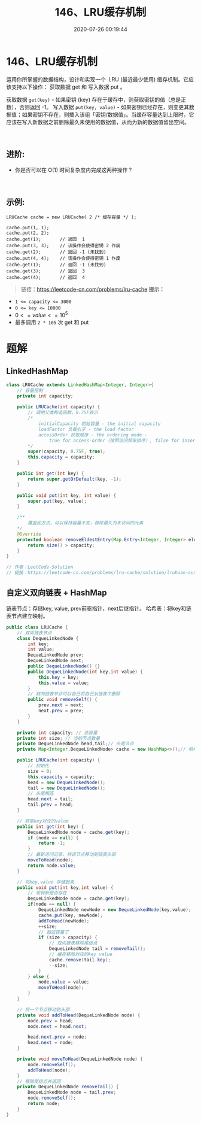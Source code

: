 ﻿---
title: 146、LRU缓存机制
categories:
- leetcode
tags:
  - 设计
  - 哈希表
  - 链表
  - 双向链表
date: 2020-07-26 00:19:44
---

# 146、LRU缓存机制

运用你所掌握的数据结构，设计和实现一个  LRU (最近最少使用) 缓存机制。它应该支持以下操作： 获取数据 get 和 写入数据 put 。

获取数据 `get(key)` - 如果密钥 (key) 存在于缓存中，则获取密钥的值（总是正数），否则返回 -1。
写入数据 `put(key, value)` - 如果密钥已经存在，则变更其数据值；如果密钥不存在，则插入该组「密钥/数据值」。当缓存容量达到上限时，它应该在写入新数据之前删除最久未使用的数据值，从而为新的数据值留出空间。

 

## 进阶:

- 你是否可以在 O(1) 时间复杂度内完成这两种操作？

 

## 示例:
```
LRUCache cache = new LRUCache( 2 /* 缓存容量 */ );

cache.put(1, 1);
cache.put(2, 2);
cache.get(1);       // 返回  1
cache.put(3, 3);    // 该操作会使得密钥 2 作废
cache.get(2);       // 返回 -1 (未找到)
cache.put(4, 4);    // 该操作会使得密钥 1 作废
cache.get(1);       // 返回 -1 (未找到)
cache.get(3);       // 返回  3
cache.get(4);       // 返回  4
```
> 链接：https://leetcode-cn.com/problems/lru-cache
**提示：**

- `1 <= capacity <= 3000`
- `0 <= key <= 10000`
- $0 <= value <= 10^5$
- 最多调用 `2 * 105` 次 get 和 put

# 题解
## LinkedHashMap
```Java
class LRUCache extends LinkedHashMap<Integer, Integer>{
    // 容量控制
    private int capacity;
    
    public LRUCache(int capacity) {
        // 调用父类构造函数，0.75F表示
        /*
            initialCapacity 初始容量 - the initial capacity
            loadFactor 负载引子 - the load factor
            accessOrder 获取顺序 - the ordering mode - 
                true for access-order（按照访问频率排序）, false for insertion-order（插入顺序）
        */
        super(capacity, 0.75F, true);
        this.capacity = capacity;
    }

    public int get(int key) {
        return super.getOrDefault(key, -1);
    }

    public void put(int key, int value) {
        super.put(key, value);
    }

    /**
        覆盖此方法，可以保持容量不变，移除最久为未访问的元素
    */
    @Override
    protected boolean removeEldestEntry(Map.Entry<Integer, Integer> eldest) {
        return size() > capacity; 
    }
}

// 作者：LeetCode-Solution
// 链接：https://leetcode-cn.com/problems/lru-cache/solution/lruhuan-cun-ji-zhi-by-leetcode-solution/
```

## 自定义双向链表 + HashMap
链表节点：存储key, value, prev前驱指针，next后继指针。
哈希表：将key和链表节点建立映射。
```java
public class LRUCache {
    // 双向链表节点
    class DequeLinkedNode {
        int key;
        int value;
        DequeLinkedNode prev;
        DequeLinkedNode next;
        public DequeLinkedNode() {}
        public DequeLinkedNode(int key,int value) {
            this.key = key;
            this.value = value;
        }
        // 双向链表节点可以自己将自己从链表中删除
        public void removeSelf() {
            prev.next = next;
            next.prev = prev;
        }
    }

    private int capacity; // 总容量
    private int size; // 当前节点数量
    private DequeLinkedNode head,tail;// 头尾节点
    private Map<Integer,DequeLinkedNode> cache = new HashMap<>();// 哈希表缓存

    public LRUCache(int capacity) {
        // 初始化
        size = 0;
        this.capacity = capacity;
        head = new DequeLinkedNode();
        tail = new DequeLinkedNode();
        // 头尾相连
        head.next = tail;
        tail.prev = head;
    }

    // 获取key对应的value
    public int get(int key) {
        DequeLinkedNode node = cache.get(key);
        if (node == null) {
            return -1;
        }
        // 最新访问记录，将该节点移动到链表头部
        moveToHead(node);
        return node.value;
    }

    // 将key,value 存储起来
    public void put(int key,int value) {
        // 现判断是否存在
        DequeLinkedNode node = cache.get(key);
        if(node == null) {
            DequeLinkedNode newNode = new DequeLinkedNode(key,value);
            cache.put(key, newNode);
            addToHead(newNode);
            ++size;
            // 超过容量了
            if (size > capacity) {
                // 双向链表移除尾结点
                DequeLinkedNode tail = removeTail();
                // 缓存移除对应的key value
                cache.remove(tail.key);
                --size;
            }
        } else {
            node.value = value;
            moveToHead(node);
        }
    }

    // 将一个节点移动到头部
    private void addToHead(DequeLinkedNode node) {
        node.prev = head;
        node.next = head.next;

        head.next.prev = node;
        head.next = node;
    }

    private void moveToHead(DequeLinkedNode node) {
        node.removeSelf();
        addToHead(node);
    }
    // 移除尾结点并返回
    private DequeLinkedNode removeTail() {
        DequeLinkedNode node = tail.prev;
        node.removeSelf();
        return node;
    }
}
```
